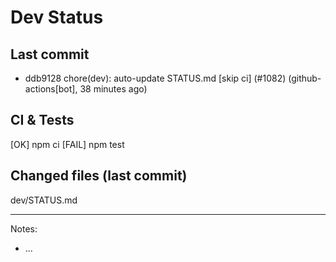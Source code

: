 # Dev Status

## Last commit
- ddb9128 chore(dev): auto-update STATUS.md [skip ci] (#1082) (github-actions[bot], 38 minutes ago)
## CI & Tests
[OK] npm ci
[FAIL] npm test

## Changed files (last commit)
dev/STATUS.md

---
Notes:
- ...
